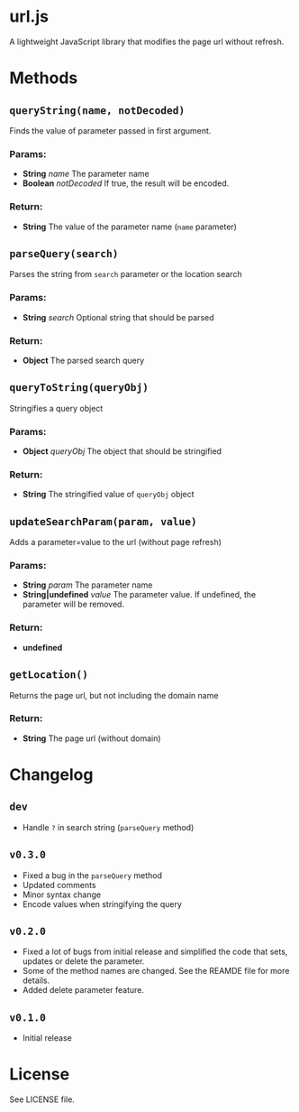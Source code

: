 url.js
======

A lightweight JavaScript library that modifies the page url without refresh.

# Methods
## `queryString(name, notDecoded)`
Finds the value of parameter passed in first argument.

### Params:
* **String** *name* The parameter name
* **Boolean** *notDecoded* If true, the result will be encoded.

### Return:
* **String** The value of the parameter name (`name` parameter)

## `parseQuery(search)`
Parses the string from `search` parameter or the location search

### Params:
* **String** *search* Optional string that should be parsed

### Return:
* **Object** The parsed search query

## `queryToString(queryObj)`
Stringifies a query object

### Params:
* **Object** *queryObj* The object that should be stringified

### Return:
* **String** The stringified value of `queryObj` object

## `updateSearchParam(param, value)`
Adds a parameter=value to the url (without page refresh)

### Params:
* **String** *param* The parameter name
* **String|undefined** *value* The parameter value. If undefined, the parameter will be removed.

### Return:
* **undefined**

## `getLocation()`
Returns the page url, but not including the domain name

### Return:
* **String** The page url (without domain)

# Changelog

## `dev`
 - Handle `?` in search string (`parseQuery` method)

## `v0.3.0`
 - Fixed a bug in the `parseQuery` method
 - Updated comments
 - Minor syntax change
 - Encode values when stringifying the query

## `v0.2.0`
 - Fixed a lot of bugs from initial release and simplified the code that sets, updates or delete the parameter.
 - Some of the method names are changed. See the REAMDE file for more details.
 - Added delete parameter feature.

## `v0.1.0`
 - Initial release

# License
See LICENSE file.
